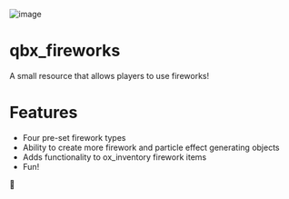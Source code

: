 ![image](https://github.com/Qbox-project/qbx_fireworks/assets/85725579/4f75c182-cd3b-412a-bdaa-e2d5913827bd)

# qbx_fireworks
 
A small resource that allows players to use fireworks!

# Features

- Four pre-set firework types
- Ability to create more firework and particle effect generating objects
- Adds functionality to ox_inventory firework items
- Fun!

🦆
